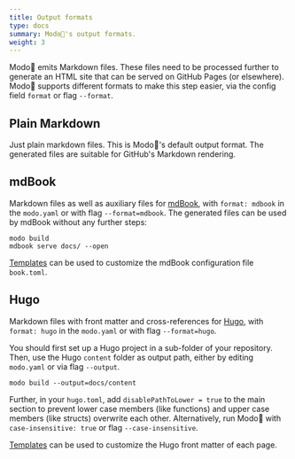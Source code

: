 ```yaml
---
title: Output formats
type: docs
summary: Modo🧯's output formats.
weight: 3
---
```


Modo🧯 emits Markdown files.
These files need to be processed further to generate an HTML site that can be served on GitHub Pages (or elsewhere).
Modo🧯 supports different formats to make this step easier, via the config field `format` or flag `--format`.

## Plain Markdown

Just plain markdown files.
This is Modo🧯's default output format.
The generated files are suitable for GitHub's Markdown rendering.

## mdBook

Markdown files as well as auxiliary files for [mdBook](https://github.com/rust-lang/mdBook),
with `format: mdbook` in the `modo.yaml` or with flag `--format=mdbook`.
The generated files can be used by mdBook without any further steps:

``` {class="no-wrap"}
modo build
mdbook serve docs/ --open
```

[Templates](../templates) can be used to customize the mdBook configuration file `book.toml`.

## Hugo

Markdown files with front matter and cross-references for [Hugo](https://gohugo.io/),
with `format: hugo` in the `modo.yaml` or with flag `--format=hugo`.

You should first set up a Hugo project in a sub-folder of your repository.
Then, use the Hugo `content` folder as output path,
either by editing `modo.yaml` or via flag `--output`.

``` {class="no-wrap"}
modo build --output=docs/content
```

Further, in your `hugo.toml`, add `disablePathToLower = true` to the main section
to prevent lower case members (like functions) and upper case members (like structs)
overwrite each other.
Alternatively, run Modo🧯 with `case-insensitive: true` or flag `--case-insensitive`.

[Templates](../templates) can be used to customize the Hugo front matter of each page.
